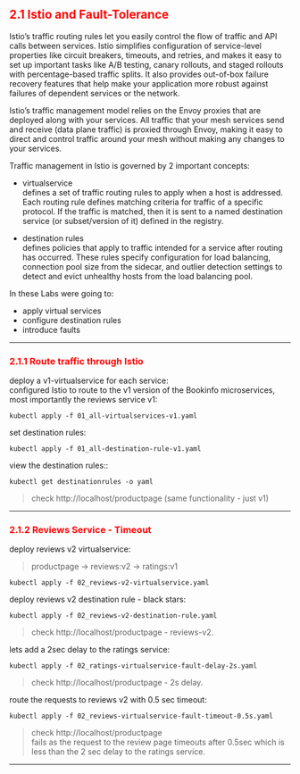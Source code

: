 ## <font color='red'>  2.1 Istio and Fault-Tolerance </font>
Istio’s traffic routing rules let you easily control the flow of traffic and API calls between services. Istio simplifies configuration of service-level properties like circuit breakers, timeouts, and retries, and makes it easy to set up important tasks like A/B testing, canary rollouts, and staged rollouts with percentage-based traffic splits. It also provides out-of-box failure recovery features that help make your application more robust against failures of dependent services or the network.

Istio’s traffic management model relies on the Envoy proxies that are deployed along with your services. All traffic that your mesh services send and receive (data plane traffic) is proxied through Envoy, making it easy to direct and control traffic around your mesh without making any changes to your services.

Traffic management in Istio is governed by 2 important concepts:
- virtualservice  
defines a set of traffic routing rules to apply when a host is addressed. Each routing rule defines matching criteria for traffic of a specific protocol. If the traffic is matched, then it is sent to a named destination service (or subset/version of it) defined in the registry.

- destination rules  
defines policies that apply to traffic intended for a service after routing has occurred. These rules specify configuration for load balancing, connection pool size from the sidecar, and outlier detection settings to detect and evict unhealthy hosts from the load balancing pool.

In these Labs were going to:
* apply virtual services
* configure destination rules
* introduce faults

---

### <font color='red'> 2.1.1 Route traffic through Istio </font>
deploy a v1-virtualservice for each service:  
configured Istio to route to the v1 version of the Bookinfo microservices, most importantly the reviews service v1:
```
kubectl apply -f 01_all-virtualservices-v1.yaml
```
set destination rules:  
```
kubectl apply -f 01_all-destination-rule-v1.yaml
```
view the destination rules::
```
kubectl get destinationrules -o yaml
```
> check http://localhost/productpage (same functionality - just v1)  

---

### <font color='red'> 2.1.2 Reviews Service - Timeout </font>
deploy reviews v2 virtualservice:  

 > productpage → reviews:v2 → ratings:v1  
```
kubectl apply -f 02_reviews-v2-virtualservice.yaml
```
deploy reviews v2 destination rule - black stars: 
```
kubectl apply -f 02_reviews-v2-destination-rule.yaml
```
> check http://localhost/productpage - reviews-v2.  

lets add a 2sec delay to the ratings service:  
```
kubectl apply -f 02_ratings-virtualservice-fault-delay-2s.yaml
```
> check http://localhost/productpage - 2s delay.  

route the requests to reviews v2 with 0.5 sec timeout:  
```
kubectl apply -f 02_reviews-virtualservice-fault-timeout-0.5s.yaml
```
> check http://localhost/productpage  
fails as the request to the review page timeouts after 0.5sec which is less than the 2 sec delay to the ratings service.

---